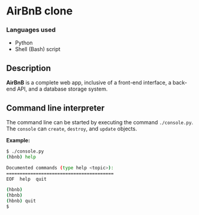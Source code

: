 # AirBnB clone
### Languages used
* Python
* Shell (Bash) script

## Description
**AirBnB** is a complete web app, inclusive of a front-end interface, a back-end API, and a database storage system.

## Command line interpreter
The command line can be started by executing the command `./console.py`. The `console` can `create`, `destroy`, and `update` objects.

**Example:**
```bash
$ ./console.py
(hbnb) help

Documented commands (type help <topic>):
========================================
EOF  help  quit

(hbnb) 
(hbnb) 
(hbnb) quit
$
```
